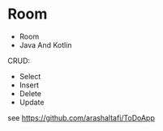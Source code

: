# Room

* Room
* Java And Kotlin

CRUD: 

* Select
* Insert
* Delete
* Update

see https://github.com/arashaltafi/ToDoApp
